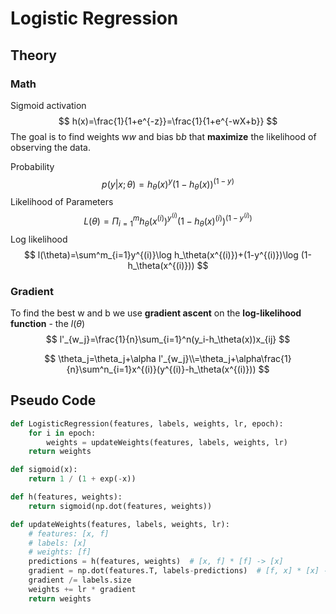 # Logistic Regression

## Theory

### Math

Sigmoid activation
$$
h(x)=\frac{1}{1+e^{-z}}=\frac{1}{1+e^{-wX+b}}
$$
The goal is to find weights w*w* and bias b*b* that **maximize** the likelihood of observing the data.

Probability
$$
p(y|x;\theta)=h_\theta(x)^y(1-h_\theta(x))^{(1-y)}
$$
Likelihood of Parameters
$$
L(\theta)=\Pi^m_{i=1}h_\theta(x^{(i)})^{y^{(i)}}(1-h_\theta(x)^{(i)})^{(1-y^{(i)})}
$$
Log likelihood
$$
l(\theta)=\sum^m_{i=1}y^{(i)}\log h_\theta(x^{(i)})+(1-y^{(i)})\log (1-h_\theta(x^{(i)}))
$$
### Gradient

To find the best w and b we use **gradient ascent** on the **log-likelihood function** - the $l(\theta)$
$$
l'_{w_j}=\frac{1}{n}\sum_{i=1}^n(y_i-h_\theta(x))x_{ij}
$$

$$
\theta_j=\theta_j+\alpha l'_{w_j}\\=\theta_j+\alpha\frac{1}{n}\sum^n_{i=1}x^{(i)}(y^{(i)}-h_\theta(x^{(i)}))
$$

## Pseudo Code

```python
def LogisticRegression(features, labels, weights, lr, epoch):
    for i in epoch:
        weights = updateWeights(features, labels, weights, lr)
    return weights

def sigmoid(x):
    return 1 / (1 + exp(-x))

def h(features, weights):
    return sigmoid(np.dot(features, weights))

def updateWeights(features, labels, weights, lr):
    # features: [x, f]
    # labels: [x]
    # weights: [f]
    predictions = h(features, weights)  # [x, f] * [f] -> [x]
    gradient = np.dot(features.T, labels-predictions)  # [f, x] * [x] -> [f]
    gradient /= labels.size
    weights += lr * gradient
    return weights
```

